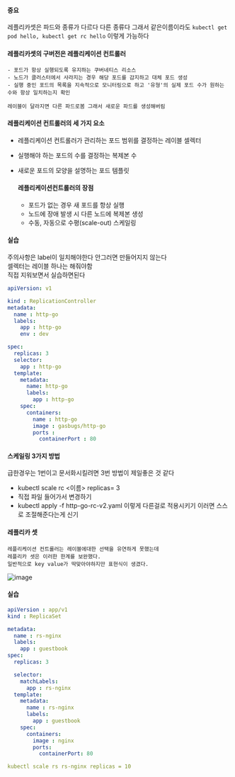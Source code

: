 #### 중요
레플리카셋은 파드와 종류가 다르다 다른 종류다
그래서 같은이름이라도 `kubectl get pod hello, kubectl get rc hello` 이렇게 가능하다

#### 레플리카셋의 구버전은 레플리케이션 컨트롤러
```
- 포드가 항상 실행되도록 유지하는 쿠버네티스 리소스
- 노드가 클러스터에서 사라지는 경우 해당 포드를 감지하고 대체 포드 생성
- 실행 중인 포드의 목록을 지속적으로 모니터링으로 하고 '유형'의 실제 포드 수가 원하는 수와 항상 일치하는지 확인

레이블이 달라지면 다른 파드로봄 그래서 새로운 파드를 생성해버림
```


#### 레플리케이션 컨트롤러의 세 가지 요소
- 레플리케이션 컨트롤러가 관리하는 포드 범위를 결정하는 레이블 셀렉터
- 실행해야 하는 포드의 수를 결정하는 복제본 수
- 새로운 포드의 모양을 설명하는 포드 템플릿

  #### 레플리케이션컨트롤러의 장점
  - 포드가 없는 경우 새 포드를 항상 실행
  - 노드에 장애 발생 시 다른 노드에 복제본 생성
  - 수동, 자동으로 수평(scale-out) 스케일링
 

#### 실습
주의사항은 label이 일치해야한다 안그러면 만들어지지 않는다 <br>
셀렉터는 레이블 하나는 해줘야함 <br>
직접 지워보면서 실습하면된다 <br>
```yaml
apiVersion: v1

kind : ReplicationController
metadata:
  name : http-go
  labels:
    app : http-go
    env : dev

spec:
  replicas: 3
  selector:
    app : http-go
  template:
    metadata:
      name: http-go
      labels:
        app : http-go
    spec:
      containers:
        name : http-go
        image : gasbugs/http-go
        ports :
          containerPort : 80
```


#### 스케일링 3가지 방법
급한경우는 1번이고 문서화시킬려면 3번 방법이 제일좋은 것 같다<br>
- kubectl scale rc <이름> replicas= 3
- 직접 파일 들어가서 변경하기
- kubectl apply -f http-go-rc-v2.yaml 이렇게 다른걸로 적용시키기 이러면 스스로 조절해준다는게 신기

#### 레플리카 셋
```
레플리케이션 컨트롤러는 레이블에대한 선택을 유연하게 못했는데
레플리카 셋은 이러한 한계를 보완했다.
일반적으로 key value가 딱맞아야하지만 표현식이 생겼다.
```


![image](https://github.com/cwangg897/learning/assets/79621675/372a0c57-9eaa-4474-918a-8344b70a5445)

#### 실습
```yaml
apiVersion : app/v1
kind : ReplicaSet

metadata:
  name : rs-nginx
  labels:
    app : guestbook
spec:
  replicas: 3

  selector:
    matchLabels:
      app : rs-nginx
  template:
    metadata:
      name : rs-nginx
      labels:
        app : guestbook
    spec:
      containers:
        image : nginx
        ports:
          containerPort: 80

kubectl scale rs rs-nginx replicas = 10
```

